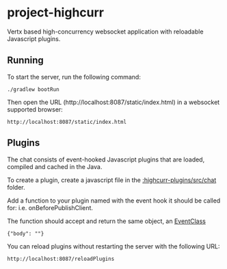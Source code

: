 # project-highcurr

Vertx based high-concurrency websocket application with reloadable Javascript plugins.

## Running

To start the server, run the following command:

    ./gradlew bootRun
    
Then open the URL (http://localhost:8087/static/index.html) in a websocket supported browser:

    http://localhost:8087/static/index.html

## Plugins
    
The chat consists of event-hooked Javascript plugins that are loaded, compiled and cached in the Java.

To create a plugin, create a javascript file in the [:highcurr-plugins/src/chat](highcurr-plugins/src/chat) folder.

Add a function to your plugin named with the event hook it should be called for: i.e. onBeforePublishClient.

The function should accept and return the same object, 
an [EventClass](highcurr-ws/src/main/kotlin/highcurr/highcurrws/vertx/verticle/wsserver/EventClass.kt)

    {"body": ""}

You can reload plugins without restarting the server with the following URL:

    http://localhost:8087/reloadPlugins